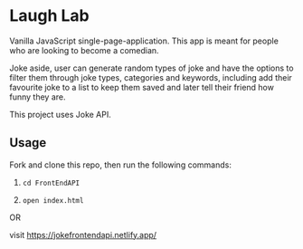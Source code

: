 # Laugh Lab

Vanilla JavaScript single-page-application. This app is meant for people who are looking to become a comedian.

Joke aside, user can generate random types of joke and have the options to filter them through joke types, categories and keywords, including add their favourite joke to a list to keep them saved and later tell their friend how funny they are.

This project uses Joke API.

## Usage

Fork and clone this repo, then run the following commands:

1. `cd FrontEndAPI`

2. `open index.html`

OR

visit https://jokefrontendapi.netlify.app/
